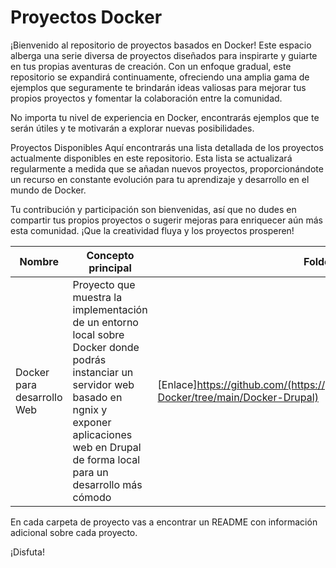 # Proyectos Docker

¡Bienvenido al repositorio de proyectos basados en Docker! Este espacio alberga una serie diversa de proyectos diseñados para inspirarte y guiarte en tus propias aventuras de creación. Con un enfoque gradual, este repositorio se expandirá continuamente, ofreciendo una amplia gama de ejemplos que seguramente te brindarán ideas valiosas para mejorar tus propios proyectos y fomentar la colaboración entre la comunidad.

No importa tu nivel de experiencia en Docker, encontrarás ejemplos que te serán útiles y te motivarán a explorar nuevas posibilidades. 

Proyectos Disponibles
Aquí encontrarás una lista detallada de los proyectos actualmente disponibles en este repositorio. Esta lista se actualizará regularmente a medida que se añadan nuevos proyectos, proporcionándote un recurso en constante evolución para tu aprendizaje y desarrollo en el mundo de Docker.

Tu contribución y participación son bienvenidas, así que no dudes en compartir tus propios proyectos o sugerir mejoras para enriquecer aún más esta comunidad. ¡Que la creatividad fluya y los proyectos prosperen!



| Nombre | Concepto principal | Folder |
| --------- | -------------------- | ------ |
| Docker para desarrollo Web | Proyecto que muestra la implementación de un entorno local sobre Docker donde podrás instanciar un servidor web basado en ngnix y exponer aplicaciones web en Drupal de forma local para un desarrollo más cómodo  | [Enlace]https://github.com/(https://github.com/DMBIAM/Proyectos-Docker/tree/main/Docker-Drupal) 


En cada carpeta de proyecto vas a encontrar un README con información adicional sobre cada proyecto.

¡Disfuta!
